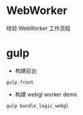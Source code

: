 # WebWorker
经验 WebWorker 工作流程

# gulp
+ 构建前台
```
gulp front
```
+ 构建 webgl worker demo
```
gulp bundle_logic_webgl
```
